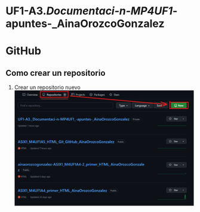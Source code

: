 # UF1-A3._Documentaci-n-MP4UF1_-apuntes-_AinaOrozcoGonzalez

# GitHub

## Como crear un repositorio
 1. Crear un repositorio nuevo
![Imagen de como crear un repositorio](https://raw.githubusercontent.com/ainaorozcogonzalez/UF1-A3._Documentaci-n-MP4UF1_-apuntes-_AinaOrozcoGonzalez/main/img/rep1.png?token=GHSAT0AAAAAAB2CNR7J4TYUB2ZK3EBCYLT2Y2W2T5Q)
